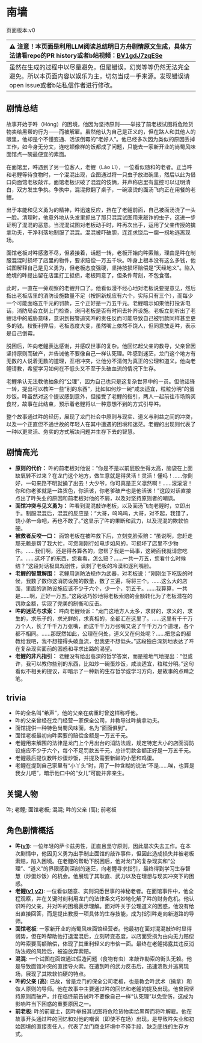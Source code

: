# 南墙
页面版本:v0
 

| :warning: 注意！本页面是利用LLM阅读总结明日方舟剧情原文生成，具体方法请看repo的PR history或者b站视频：[BV1gdJ7zqESe](https://www.bilibili.com/video/BV1gdJ7zqESe/)         |
|:----------------------------|
| 虽然在生成的过程中以尽量避免，但是错误，幻觉等等仍然无法完全避免。所以本页面内容以娱乐为主，切勿当成一手来源。发现错误请open issue或者b站私信作者进行修改。|



## 剧情总结
故事开始于吽（Hóng）的困境，他因为坚持原则——举报了前老板试图将危险货物卖给黑帮的行为——而被解雇。虽然他认为自己是正义的，但在路人和其他人的眼里，他却是个不懂变通、活该倒霉的“老好人”。他已经多次因为类似的原因丢掉工作，如今身无分文，连吃顿像样的饭都成了问题，只能去一家新开业的尚蜀风味面馆点一碗最便宜的素面。

在面馆里，吽遇到了另一位客人，老鲤（Lǎo Lǐ），一位看似随和的老者。正当吽和老鲤等待食物时，一个混混出现，企图通过将一只虫子放进碗里，然后以此为借口向面馆老板敲诈。面馆老板识破了混混的伎俩，并声称店里有监控可以证明清白，双方发生争执。争执中，混混掀翻了桌子，一碗滚烫的面汤飞向正在用餐的老鲤。

出于本能和见义勇为的精神，吽迅速反应，挡在了老鲤前面，自己被面汤浇了一头一脸。清理时，他意外地从头发里抓出了那只混混试图用来敲诈的虫子，这进一步证明了混混的恶意。当混混试图对老板动手时，吽再次出手，运用了父亲传授的擒拿功夫，干净利落地制服了混混。混混被吓破胆，连连求饶后一瘸一拐地逃离现场。

面馆老板对吽感激不尽，但紧接着，话题一转，老板开始向吽索赔，理由是吽在制服混混时损坏了店里的物件，要求赔偿一万五千块。吽身上根本没有这么多钱，他试图解释自己是见义勇为，但老板态度强硬，坚持按损坏赔偿是“天经地义”。陷入绝境的吽提出留在店里打工抵债，老板同意了，但条件苛刻，不包食宿。

此时，一直在一旁观察的老鲤开口了。他看似漫不经心地对老板说要提意见，然后指出老板店里的消防设施数量不足（按照新规应有六个，实际只有三个），而每少一个可能面临五千元的罚款，三个正好是一万五千元。老鲤暗示如果他打投诉电话，消防局会立刻上门检查，询问老板是否有时间去补齐设施。老板立刻听出了老鲤话中的威胁意味，意识到报警追究吽的责任反而可能导致自己被罚款同样甚至更多的钱。权衡利弊后，老板态度大变，虽然嘴上依然不饶人，但同意放走吽，表示是自己倒霉。

脱困后，吽向老鲤表达感谢，并感叹世事的复杂。他回忆起父亲的教导，父亲曾因坚持原则而破产，并告诫他不要像自己一样认死理。吽感到迷茫，龙门这个地方有无数的人说着无数的道理，互相冲突，让他分不清何为真正的公理和道义。他向老鲤请教，希望学习如何在不低头又不至于头破血流的情况下生存。

老鲤承认无法教他抽象的“公理”，因为自己也只是这复杂世界中的一员。但他话锋一转，提出可以教吽一些“别的东西”，比如如何炒一碗“咸淡适宜，粒粒分明”的蛋炒饭。吽虽然对这个提议感到意外，但接受了老鲤的指引，两人一起前往市场购买食材，故事在此结束，预示着老鲤将以一种意想不到的方式引导吽。

整个故事通过吽的经历，展现了龙门社会中原则与现实、道义与利益之间的冲突，以及一个正直但不通世故的年轻人在其中遭遇的困境和迷茫。老鲤的出现则代表了一种以更灵活、务实的方式解决问题并生存下去的智慧。
## 剧情高光
*   **原则的代价：** 吽的前老板对他说：“你是不是以前屁股坐得太高，脑袋在上面缺氧转不过来？在龙门这个地方，做生意就是得灵活！灵活！懂吗！......你倒好，一句来路不明就捅了出去！大少爷，你可真是正义凛然啊！......滚滚滚！你和你老爹就是一路货色，你活该，你老爹破产也是他活该！”这段对话直接点出了吽失业的原因和前老板对他的不屑，以及对坚持原则者的嘲讽。
*   **面馆冲突与见义勇为：** 吽看到混混敲诈老板，以及面汤飞向老鲤时，立即出手。制服混混后，混混的反应是：“大哥，呜呜呜，大哥，对不起，我错了，饶小弟一命吧，再也不敢了。”这显示了吽的果断和武力，以及混混的欺软怕硬。
*   **被救者反咬一口：** 面馆老板在被吽救下后，立刻变脸索赔：“虽说啊，您赶走那无赖是帮了我大忙，可您刚刚行如电步如风的，可损坏了店里不少物件。......我们啊，还是得各算各的，您帮了我是一码事，这碗面我就请您吃了。......这坏了的东西，您看看，怎么赔？......一共一万五，您看什么时候结？”这段对话极具戏剧性，讽刺了老板的冷漠和逐利嘴脸。
*   **老鲤的智慧解围：** 老鲤用消防法规作为武器，对老板说：“刚刚坐下吃饭的时候，我数了数你这消防设施的数量，数了三遍，将将三个。......这么大的店面，里面的消防设施应该不少于六个，少一个，罚五千。......我算算，一共是......啊，正好一万五。”这段话巧妙地将老板索赔的金额转化为了老板潜在的罚款金额，实现了完美的制衡和反击。
*   **吽的迷茫与求索：** 吽向老鲤倾诉：“龙门这地方人太多，求财的，求义的，求生的，求乐子的，求光鲜的，求真相的，全都汇在这里了。......这里有千千万万个人，长了千千万万张嘴，而这千千万万张嘴又说了千千万万个道理，各个都不相同。......那既然如此，公理在何处，道义又在何处呢？......把您会的都教给我吧，我不想撞得头破血流，但我更不想低头。”这段独白深刻地表达了吽在复杂现实面前的困惑和寻求出路的渴望。
*   **老鲤的非凡指引：** 老鲤没有给出高深的哲学答案，而是接地气地提出：“但或许，我可以教你些别的东西，比如炒一碗蛋炒饭，咸淡适宜，粒粒分明。”这句看似不相关的提议，却暗示了一种新的生存哲学或学习方向，是故事的点睛之笔。
## trivia
*   吽的全名叫“希声”，他的父亲在病重时曾这样称呼他。
*   吽的父亲曾经在龙门经营一家保全公司，并教导过吽擒拿功夫。
*   面馆提供一种特色尚蜀风味面，名为“面面俱到”。
*   面馆老板最初向吽索要的赔偿金额是一万五千元。
*   老鲤用来解围的法律是龙门上个月出台的消防法规，规定特定大小的店面消防设施应不少于六个，每个不足罚款五千元，总计罚款金额正好是一万五千元。
*   老鲤最后提议教吽炒蛋炒饭，并提及需要新鲜的小葱和鸡蛋。
*   老鲤在提到自己家里有“小丫头”时，用了一种含糊的说法“不是......唉，也算是我女儿吧”，暗示他口中的“女儿”可能并非亲生。
## 关键人物
吽; 老鲤; 面馆老板; 混混; 吽的父亲 (高); 前老板
## 角色剧情概括
-   **吽([v1](../chars/char_226_hmau.md))**: 一位年轻的萨卡兹男性，正直且坚守原则，因此屡次失去工作。在本次剧情中，他因见义勇为出手制止面馆的敲诈事件，但因此造成损失并被老板索赔，陷入困境。在老鲤的帮助下脱困后，他对龙门的复杂现实和“公理”、“道义”的界限感到深刻的迷茫，向老鲤寻求指引，最终得到学习生存智慧（炒蛋炒饭）的机会。他展现了其耿直、武力以及在理想与现实冲突下的困惑。
-   **老鲤([v1](../chars/char_322_lmlee.md),[v2](../char_v3/char_322_lmlee.md))**: 一位看似随意、实则洞悉世事的神秘老者。在面馆事件中，他全程观察，并在关键时刻利用龙门的法律条文巧妙地化解了吽的财务危机。他认识吽的父亲，并对吽的困境表示理解。面对吽关于公理道义的困惑，他没有给出直接回答，而是提出教授一项具体的生存技能，成为指引吽走向新道路的导师。
-   **面馆老板**: 一家新开业的尚蜀风味面馆经营者。他最初在面对混混敲诈时显得弱势，但在吽帮助他打退混混后，立刻转变态度，以店面受损为由向无力赔偿的吽索要高额赔偿，体现了其重利轻义的市侩一面。最终在老鲤揭露其违反消防法规的风险后，被迫放弃索赔。
-   **混混**: 一个试图在面馆通过假造问题（食物有虫）来敲诈勒索的街头无赖。他是导致面馆冲突的直接导火索。在遭到吽的武力反击后，迅速溃败并逃离现场，展现了其欺软怕硬的特点。
-   **吽的父亲 (高)**: 已故，曾是龙门的保全公司老板，也是教会吽武术（擒拿）和做人原则的导师。他在故事中主要通过吽的回忆和老鲤的提及出现。他曾因坚持原则而破产，并在临终前告诫吽不要像自己一样“认死理”以免受伤，这成为影响吽当下困惑的重要原因之一。
-   **前老板**: 吽的前雇主，因吽举报其试图将危险货物卖给黑帮而将吽解雇。他在故事开头通过吽的回忆和对他的嘲讽（即使不在场）出现，是导致吽失业和初始困境的直接责任人，代表了龙门商业环境中不择手段、缺乏底线的生存方式。